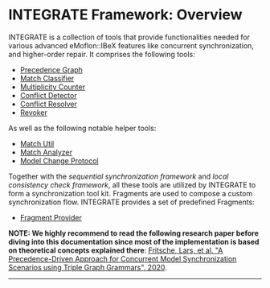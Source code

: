 # INTEGRATE Framework: Overview

INTEGRATE is a collection of tools that provide functionalities needed for various advanced eMoflon::IBeX features like concurrent synchronization, and higher-order repair. It comprises the following tools:

* [Precedence Graph](01-precedence-graph.md)
* [Match Classifier](02-match-classifier.md)
* [Multiplicity Counter](03-multiplicity-counter.md)
* [Conflict Detector](04-conflict-detector.md)
* [Conflict Resolver](05-conflict-resolver.md)
* [Revoker](06-revoker.md)

As well as the following notable helper tools:

* [Match Util](07-match-util.md)
* [Match Analyzer](08-match-analyzer.md)
* [Model Change Protocol](09-model-change-protocol.md)

Together with the *sequential synchronization framework* and *local consistency check framework*, all these tools are utilized by INTEGRATE to form a synchronization tool kit. Fragments are used to compose a custom synchronization flow. INTEGRATE provides a set of predefined Fragments:

* [Fragment Provider](10-fragment-provider.md)

**NOTE: We highly recommend to read the following research paper before diving into this documentation since most of the implementation is based on theoretical concepts explained there**: [Fritsche, Lars, et al. "A Precedence-Driven Approach for Concurrent Model Synchronization Scenarios using Triple Graph Grammars",  2020](https://doi.org/10.1145/3426425.3426931).

---
